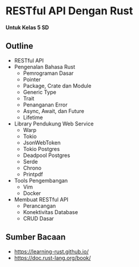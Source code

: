 # RESTful API Dengan Rust
__Untuk Kelas 5 SD__

## Outline
- RESTful API
- Pengenalan Bahasa Rust
  - Pemrograman Dasar
  - Pointer
  - Package, Crate dan Module
  - Generic Type
  - Trait
  - Penanganan Error
  - Async, Await, dan Future
  - Lifetime
- Library Pendukung Web Service
  - Warp
  - Tokio 
  - JsonWebToken
  - Tokio Postgres
  - Deadpool Postgres
  - Serde
  - Chrono
  - Printpdf
- Tools Pengembangan
  - Vim
  - Docker
- Membuat RESTful API
  - Perancangan
  - Konektivitas Database
  - CRUD Dasar
   
## Sumber Bacaan
- https://learning-rust.github.io/
- https://doc.rust-lang.org/book/
